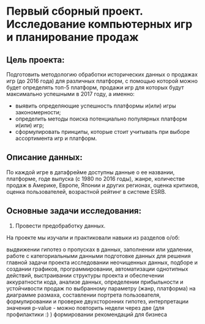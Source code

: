 # Первый сборный проект. Исследование компьютерных игр и планирование продаж


## Цель проекта:
Подготовить методологию обработки исторических данных о продажах игр (до 2016 года) для различных платформ, с помощью которой можно будет определять топ-5 платформ, продажи игр для которых будут максимально успешными в 2017 году, а именно:
- выявить определяющие успешность платформы и(или) игры закономерности;
- определить методы поиска потенциально популярных платформ и(или) игр;
- сформулировать принципы, которые стоит учитывать при выборе ассортимента игр и платформ.

## Описание данных:
По каждой игре в датафрейме доступны данные о ее названии, платформе, годе выпуска (с 1980 по 2016 годы), жанре, количестве продаж в Америке, Европе, Японии и других регионах, оценка критиков, оценка пользователей, возрастной рейтинг в системе ESRB.  

## Основные задачи исследования:
1. Провести предобработку данных.





























На проекте мы изучали и практиковали навыки из разделов о/об:

выдвижении гипотез о пропусках в данных, заполнении или удалении,
работе с категориальными данными
подготовке данных для решения главной задачи проекта
исследовании неочищенных данных,
подборе и создании графиков,
программировании,
автоматизации однотипных действий,
выстраивании структуры проекта и обеспечении аккуратности кода,
анализе данных,
определении прибыльности и устойчивости продаж по выбранному параметру (жанр, платформа) на диаграмме размаха,
составлении портрета пользователя,
формулировании и проверке двухсторонних гипотез, интерпретации значения p-value - можно повторить недели через две (для профилактики :) )
формировании рекомендаций для бизнеса
